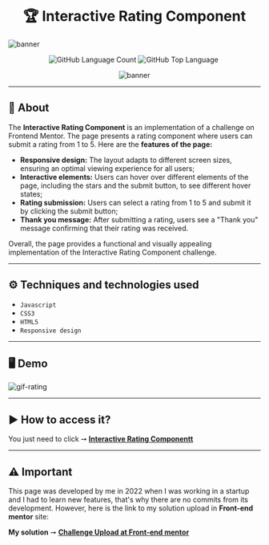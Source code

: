 <h1 align="center"> 🏆 Interactive Rating Component  </h1>

![banner](https://github.com/salvedojuliao/page_interactive-rating-component/assets/44206400/8c7d8f9d-6ef2-41cf-9839-8e702ace38db)

<p align="center">
<img alt="GitHub Language Count" src="https://img.shields.io/github/languages/count/salvedojuliao/page_interactive-rating-component" />
<img alt="GitHub Top Language" src="https://img.shields.io/github/languages/top/salvedojuliao/page_interactive-rating-component" />
<img alt="" src="https://img.shields.io/github/repo-size/salvedojuliao/page_interactive-rating-component" />
</p>

<p align="center">
 <img alt="banner" align="center" src="http://img.shields.io/static/v1?label=STATUS&message=%20FINISHED&color=GREEN&style=for-the-badge" />
</p>

***

## 📌 About 

The **Interactive Rating Component** is an implementation of a challenge on Frontend Mentor. The page presents a rating component where users can submit a rating from 1 to 5. Here are the **features of the page:**

- **Responsive design:** The layout adapts to different screen sizes, ensuring an optimal viewing experience for all users;
- **Interactive elements:** Users can hover over different elements of the page, including the stars and the submit button, to see different hover states;
- **Rating submission:** Users can select a rating from 1 to 5 and submit it by clicking the submit button;
- **Thank you message:** After submitting a rating, users see a "Thank you" message confirming that their rating was received.

Overall, the page provides a functional and visually appealing implementation of the Interactive Rating Component challenge.

***

## ⚙️ Techniques and technologies used
- ``Javascript``
- ``CSS3``
- ``HTML5``
- ``Responsive design``

***

## 🖥️ Demo  

![gif-rating](https://github.com/salvedojuliao/page_interactive-rating-component/assets/44206400/0a42280f-134a-4b67-a828-6d52600af16e)


***

## ▶️ How to access it?
You just need to click ➙ <b><a href="https://jaycesar.github.io/page_interactive-rating-component/"> Interactive Rating Componentt </a></b>

***

## ⚠️ Important
This page was developed by me in 2022 when I was working in a startup and I had to learn new features, that's why there are no commits from its development. However, here is the link to
my solution upload in **Front-end mentor** site:

**My solution** ➙ <b><a href="https://www.frontendmentor.io/solutions/responsive-interactive-rating-component-main-using-css-html-and-js-fmIa4Vt_n8"> Challenge Upload at Front-end mentor </a></b>
